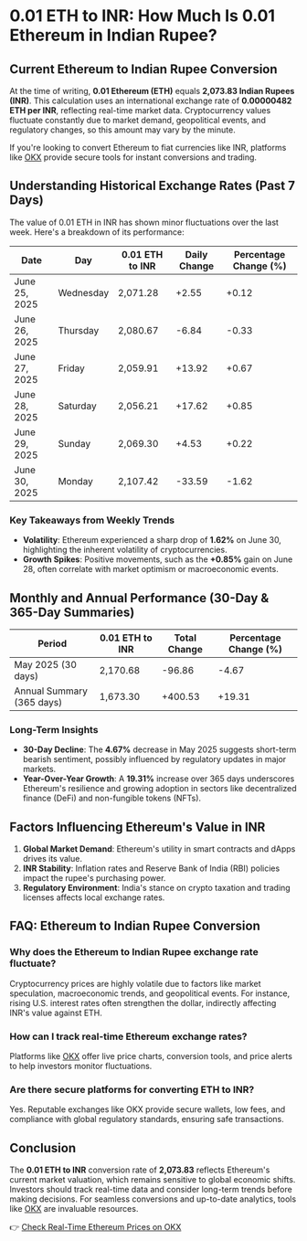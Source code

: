 # 0.01 ETH to INR: How Much Is 0.01 Ethereum in Indian Rupee?

## Current Ethereum to Indian Rupee Conversion  
At the time of writing, **0.01 Ethereum (ETH)** equals **2,073.83 Indian Rupees (INR)**. This calculation uses an international exchange rate of **0.00000482 ETH per INR**, reflecting real-time market data. Cryptocurrency values fluctuate constantly due to market demand, geopolitical events, and regulatory changes, so this amount may vary by the minute.  

If you're looking to convert Ethereum to fiat currencies like INR, platforms like [OKX](https://bit.ly/okx-bonus) provide secure tools for instant conversions and trading.  

## Understanding Historical Exchange Rates (Past 7 Days)  
The value of 0.01 ETH in INR has shown minor fluctuations over the last week. Here's a breakdown of its performance:  

| Date       | Day       | 0.01 ETH to INR | Daily Change | Percentage Change (%) |  
|------------|-----------|-----------------|--------------|------------------------|  
| June 25, 2025 | Wednesday | 2,071.28        | +2.55        | +0.12                  |  
| June 26, 2025 | Thursday  | 2,080.67        | -6.84        | -0.33                  |  
| June 27, 2025 | Friday    | 2,059.91        | +13.92       | +0.67                  |  
| June 28, 2025 | Saturday  | 2,056.21        | +17.62       | +0.85                  |  
| June 29, 2025 | Sunday    | 2,069.30        | +4.53        | +0.22                  |  
| June 30, 2025 | Monday    | 2,107.42        | -33.59       | -1.62                  |  

### Key Takeaways from Weekly Trends  
- **Volatility**: Ethereum experienced a sharp drop of **1.62%** on June 30, highlighting the inherent volatility of cryptocurrencies.  
- **Growth Spikes**: Positive movements, such as the **+0.85%** gain on June 28, often correlate with market optimism or macroeconomic events.  

## Monthly and Annual Performance (30-Day & 365-Day Summaries)  

| Period           | 0.01 ETH to INR | Total Change | Percentage Change (%) |  
|------------------|-----------------|--------------|------------------------|  
| May 2025 (30 days)| 2,170.68        | -96.86       | -4.67                  |  
| Annual Summary (365 days) | 1,673.30 | +400.53      | +19.31                 |  

### Long-Term Insights  
- **30-Day Decline**: The **4.67%** decrease in May 2025 suggests short-term bearish sentiment, possibly influenced by regulatory updates in major markets.  
- **Year-Over-Year Growth**: A **19.31%** increase over 365 days underscores Ethereum's resilience and growing adoption in sectors like decentralized finance (DeFi) and non-fungible tokens (NFTs).  

## Factors Influencing Ethereum's Value in INR  
1. **Global Market Demand**: Ethereum's utility in smart contracts and dApps drives its value.  
2. **INR Stability**: Inflation rates and Reserve Bank of India (RBI) policies impact the rupee's purchasing power.  
3. **Regulatory Environment**: India's stance on crypto taxation and trading licenses affects local exchange rates.  

## FAQ: Ethereum to Indian Rupee Conversion  

### Why does the Ethereum to Indian Rupee exchange rate fluctuate?  
Cryptocurrency prices are highly volatile due to factors like market speculation, macroeconomic trends, and geopolitical events. For instance, rising U.S. interest rates often strengthen the dollar, indirectly affecting INR's value against ETH.  

### How can I track real-time Ethereum exchange rates?  
Platforms like [OKX](https://bit.ly/okx-bonus) offer live price charts, conversion tools, and price alerts to help investors monitor fluctuations.  

### Are there secure platforms for converting ETH to INR?  
Yes. Reputable exchanges like OKX provide secure wallets, low fees, and compliance with global regulatory standards, ensuring safe transactions.  

## Conclusion  
The **0.01 ETH to INR** conversion rate of **2,073.83** reflects Ethereum's current market valuation, which remains sensitive to global economic shifts. Investors should track real-time data and consider long-term trends before making decisions. For seamless conversions and up-to-date analytics, tools like [OKX](https://bit.ly/okx-bonus) are invaluable resources.  

👉 [Check Real-Time Ethereum Prices on OKX](https://bit.ly/okx-bonus)  
